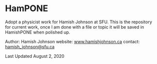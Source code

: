 # HamPONE
Adopt a physicist work for Hamish Johnson at SFU.
This is the repository for current work, once I am done with a file or topic it will be saved in HamishPONE when polished up.

Author: Hamish Johnson
website: www.hamishjohnson.ca
contact: hamish_johnson@sfu.ca

Last Updated August 2, 2020
